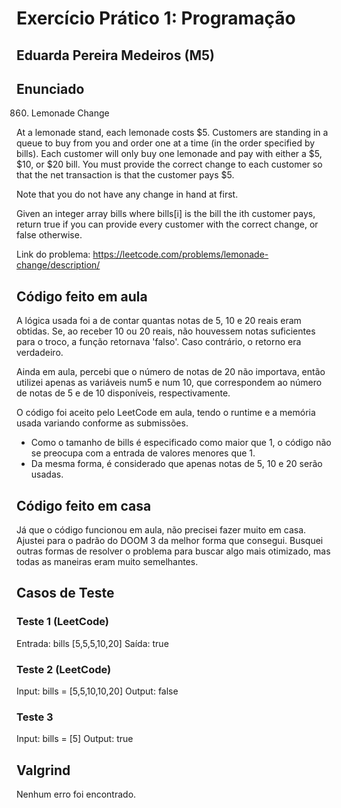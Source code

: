 # Exercício Prático 1: Programação

## Eduarda Pereira Medeiros (M5)

## Enunciado 

860. Lemonade Change

At a lemonade stand, each lemonade costs $5. Customers are standing in a queue to buy from you and order one at a time (in the order specified by bills). Each customer will only buy one lemonade and pay with either a $5, $10, or $20 bill. You must provide the correct change to each customer so that the net transaction is that the customer pays $5.

Note that you do not have any change in hand at first.

Given an integer array bills where bills[i] is the bill the ith customer pays, return true if you can provide every customer with the correct change, or false otherwise.

Link do problema: https://leetcode.com/problems/lemonade-change/description/

## Código feito em aula

A lógica usada foi a de contar quantas notas de 5, 10 e 20 reais eram obtidas.
Se, ao receber 10 ou 20 reais, não houvessem notas suficientes para o troco, a função retornava 'falso'.
Caso contrário, o retorno era verdadeiro.

Ainda em aula, percebi que o número de notas de 20 não importava, então utilizei apenas as variáveis num5 e num 10,
que correspondem ao número de notas de 5 e de 10 disponíveis, respectivamente.

O código foi aceito pelo LeetCode em aula, tendo o runtime e a memória usada variando conforme as submissões.

* Como o tamanho de bills é especificado como maior que 1, o código não se preocupa com a entrada de valores menores que 1.
* Da mesma forma, é considerado que apenas notas de 5, 10 e 20 serão usadas.

## Código feito em casa

Já que o código funcionou em aula, não precisei fazer muito em casa. 
Ajustei para o padrão do DOOM 3 da melhor forma que consegui.
Busquei outras formas de resolver o problema para buscar algo mais otimizado, mas todas as maneiras eram muito semelhantes.

## Casos de Teste

### Teste 1 (LeetCode)

Entrada: bills [5,5,5,10,20]
Saída: true

### Teste 2  (LeetCode)

Input: bills = [5,5,10,10,20]
Output: false

### Teste 3

Input: bills = [5]
Output: true

## Valgrind

Nenhum erro foi encontrado.
